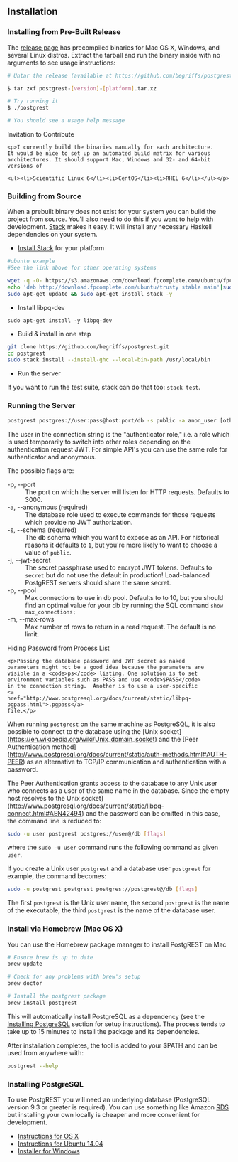 ## Installation

### Installing from Pre-Built Release

The [release page](https://github.com/begriffs/postgrest/releases/latest)
has precompiled binaries for Mac OS X, Windows, and several Linux
distros.  Extract the tarball and run the binary inside with no
arguments to see usage instructions:

```sh
# Untar the release (available at https://github.com/begriffs/postgrest/releases/latest)

$ tar zxf postgrest-[version]-[platform].tar.xz

# Try running it
$ ./postgrest

# You should see a usage help message
```

<div class="admonition warning">
    <p class="admonition-title">Invitation to Contribute</p>

    <p>I currently build the binaries manually for each architecture.
    It would be nice to set up an automated build matrix for various
    architectures. It should support Mac, Windows and 32- and 64-bit
    versions of

    <ul><li>Scientific Linux 6</li><li>CentOS</li><li>RHEL 6</li></ul></p>
</div>

### Building from Source

When a prebuilt binary does not exist for your system you can build
the project from source. You'll also need to do this if you want
to help with development.
[Stack](https://github.com/commercialhaskell/stack) makes it easy.
It will install any necessary Haskell dependencies on your system.

* [Install Stack](http://docs.haskellstack.org/en/stable/README.html#how-to-install) for your platform
```bash
#ubuntu example
#See the link above for other operating systems

wget -q -O- https://s3.amazonaws.com/download.fpcomplete.com/ubuntu/fpco.key | sudo apt-key add -
echo 'deb http://download.fpcomplete.com/ubuntu/trusty stable main'|sudo tee /etc/apt/sources.list.d/fpco.list
sudo apt-get update && sudo apt-get install stack -y
```
* Install libpq-dev
```
sudo apt-get install -y libpq-dev
```
* Build & install in one step

```bash
git clone https://github.com/begriffs/postgrest.git
cd postgrest
sudo stack install --install-ghc --local-bin-path /usr/local/bin
```

* Run the server

If you want to run the test suite, stack can do that too: `stack test`.

### Running the Server

```bash
postgrest postgres://user:pass@host:port/db -s public -a anon_user [other flags]
```

The user in the connection string is the "authenticator role," i.e.
a role which is used temporarily to switch into other roles depending
on the authentication request JWT. For simple API's you can use the
same role for authenticator and anonymous.

The possible flags are:

<dl>
<dt>-p, --port</dt>
<dd>The port on which the server will listen for HTTP requests.
    Defaults to 3000.</dd>

<dt>-a, --anonymous (required)</dt>
<dd>The database role used to execute commands for those requests
    which provide no JWT authorization.</dd>

<dt>-s, --schema (required)</dt>
<dd>The db schema which you want to expose as an API. For historical
    reasons it defaults to <code>1</code>, but you're more likely
    to want to choose a value of <code>public</code>.</dd>

<dt>-j, --jwt-secret</dt>
<dd>The secret passphrase used to encrypt JWT tokens. Defaults to
    <code>secret</code> but do not use the default in production!
    Load-balanced PostgREST servers should share the same secret.</dd>

<dt>-p, --pool</dt>
<dd>Max connections to use in db pool. Defaults to to 10, but you
    should find an optimal value for your db by running the SQL
    command <code>show max_connections;</code></dd>

<dt>-m, --max-rows</dt>
<dd>Max number of rows to return in a read request. The default is
    no limit.</dd>
</dl>

<div class="admonition note">
    <p class="admonition-title">Hiding Password from Process List</p>

    <p>Passing the database password and JWT secret as naked
    parameters might not be a good idea because the parameters are
    visible in a <code>ps</code> listing. One solution is to set
    environment variables such as PASS and use <code>$PASS</code>
    in the connection string.  Another is to use a user-specific
    <a
    href="http://www.postgresql.org/docs/current/static/libpq-pgpass.html">.pgpass</a>
    file.</p>
</div>

When running `postgrest` on the same machine as PostgreSQL, it is also
possible to connect to the database using the [Unix socket]
(https://en.wikipedia.org/wiki/Unix_domain_socket) and the
[Peer Authentication method]
(http://www.postgresql.org/docs/current/static/auth-methods.html#AUTH-PEER)
as an alternative to TCP/IP communication and authentication with a password.

The Peer Authentication grants access to the database to any Unix user
who connects as a user of the same name in the database.
Since the empty host resolves to the Unix socket]
(http://www.postgresql.org/docs/current/static/libpq-connect.html#AEN42494)
and the password can be omitted in this case,
the command line is reduced to:

```sh
sudo -u user postgrest postgres://user@/db [flags]
```

where the `sudo -u user` command runs the following command as given `user`.

If you create a Unix user `postgrest` and a database user `postgrest`
for example, the command becomes:

```sh
sudo -u postgrest postgrest postgres://postgrest@/db [flags]
```

The first `postgrest` is the Unix user name, the second `postgrest`
is the name of the executable, the third `postgrest` is the name
of the database user.

### Install via Homebrew (Mac OS X)

You can use the Homebrew package manager to install PostgREST on Mac

```bash
# Ensure brew is up to date
brew update

# Check for any problems with brew's setup
brew doctor

# Install the postgrest package
brew install postgrest
```

This will automatically install PostgreSQL as a dependency (see the [Installing PostgreSQL](#installing-postgresql) section for setup instructions). The process tends to take up to 15 minutes to install the package and its dependencies.

After installation completes, the tool is added to your $PATH and can be used from anywhere with:

```bash
postgrest --help
```

### Installing PostgreSQL

To use PostgREST you will need an underlying database (PostgreSQL version 9.3 or greater is required). You can use something like Amazon [RDS](https://aws.amazon.com/rds/) but installing your own locally is cheaper and more convenient for development.

* [Instructions for OS X](http://exponential.io/blog/2015/02/21/install-postgresql-on-mac-os-x-via-brew/)
* [Instructions for Ubuntu 14.04](https://www.digitalocean.com/community/tutorials/how-to-install-and-use-postgresql-on-ubuntu-14-04)
* [Installer for Windows](http://www.enterprisedb.com/products-services-training/pgdownload#windows)
